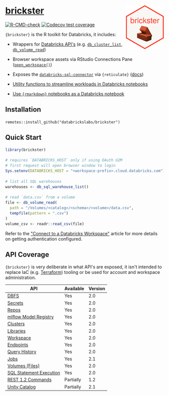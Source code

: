 # [brickster](https://databrickslabs.github.io/brickster/) <a href='https://zacdav-db.github.io/brickster/'><img src="man/figures/logo.png" align="right" height="139"/></a>

<!-- badges: start -->

[![R-CMD-check](https://github.com/zacdav-db/brickster/workflows/R-CMD-check/badge.svg)](https://github.com/zacdav-db/brickster/actions) [![Codecov test coverage](https://codecov.io/gh/zacdav-db/brickster/branch/main/graph/badge.svg)](https://app.codecov.io/gh/zacdav-db/brickster?branch=main)

<!-- badges: end -->

`{brickster}` is the R toolkit for Databricks, it includes:

-   Wrappers for [Databricks API's](https://docs.databricks.com/api/workspace/introduction) (e.g. [`db_cluster_list`](https://databrickslabs.github.io/brickster/reference/db_cluster_list.html), [`db_volume_read`](https://databrickslabs.github.io/brickster/reference/db_volume_read.html))

-   Browser workspace assets via RStudio Connections Pane ([`open_workspace()`](https://databrickslabs.github.io/brickster/reference/open_workspace.html))

-   Exposes the [`databricks-sql-connector`](https://github.com/databricks/databricks-sql-python) via `{reticulate}` ([docs](https://databrickslabs.github.io/brickster/reference/index.html#sql-connector))

-   [Utility functions to streamline workloads in Databricks notebooks](https://databrickslabs.github.io/brickster/reference/index.html#databricks-notebook-helpers)

-   [Use `{rmarkdown}` notebooks as a Databricks notebook](https://databrickslabs.github.io/brickster/articles/rmarkdown-databricks-notebook.html)

## Installation

`remotes::install_github("databrickslabs/brickster")`

## Quick Start

``` r
library(brickster)

# requires `DATABRICKS_HOST` only if using OAuth U2M
# first request will open browser window to login
Sys.setenv(DATABRICKS_HOST = "<workspace-prefix>.cloud.databricks.com")

# list all SQL warehouses
warehouses <- db_sql_warehouse_list()

# read `data.csv` from a volume
file <- db_volume_read(
  path = "/Volumes/<catalog>/<schema>/<volume>/data.csv",
  tempfile(pattern = ".csv")
)
volume_csv <- readr::read_csv(file)
```

Refer to the ["Connect to a Databricks Workspace"](https://databrickslabs.github.io/brickster/articles/setup-auth.html) article for more details on getting authentication configured.

## API Coverage

`{brickster}` is very deliberate in what API's are exposed, it isn't intended to replace IaC (e.g. [Terraform](https://www.terraform.io/)) tooling or be used for account and workspace administration.

| API                                                                                                   | Available | Version |
|------------------------------------|------------------|------------------|
| [DBFS](https://docs.databricks.com/dev-tools/api/latest/dbfs.html)                                    | Yes       | 2.0     |
| [Secrets](https://docs.databricks.com/dev-tools/api/latest/secrets.html)                              | Yes       | 2.0     |
| [Repos](https://docs.databricks.com/dev-tools/api/latest/repos.html)                                  | Yes       | 2.0     |
| [mlflow Model Registry](https://docs.databricks.com/dev-tools/api/latest/mlflow.html)                 | Yes       | 2.0     |
| [Clusters](https://docs.databricks.com/dev-tools/api/latest/clusters.html)                            | Yes       | 2.0     |
| [Libraries](https://docs.databricks.com/dev-tools/api/latest/libraries.html)                          | Yes       | 2.0     |
| [Workspace](https://docs.databricks.com/dev-tools/api/latest/workspace.html)                          | Yes       | 2.0     |
| [Endpoints](https://docs.databricks.com/sql/api/sql-endpoints.html)                                   | Yes       | 2.0     |
| [Query History](https://docs.databricks.com/sql/api/query-history.html)                               | Yes       | 2.0     |
| [Jobs](https://docs.databricks.com/dev-tools/api/latest/jobs.html)                                    | Yes       | 2.1     |
| [Volumes (Files)](https://docs.databricks.com/api/workspace/files)                                    | Yes       | 2.0     |
| [SQL Statement Execution](https://docs.databricks.com/api/workspace/statementexecution)               | Yes       | 2.0     |
| [REST 1.2 Commands](https://docs.databricks.com/dev-tools/api/1.2/index.html)                         | Partially | 1.2     |
| [Unity Catalog](https://api-docs.databricks.com/rest/latest/unity-catalog-api-specification-2-1.html) | Partially | 2.1     |
